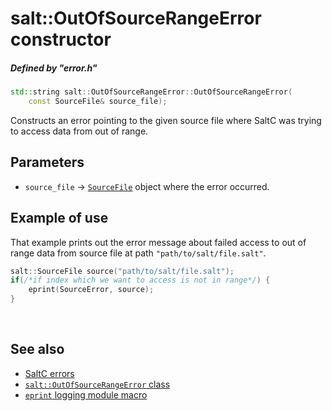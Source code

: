 # salt::OutOfSourceRangeError constructor
##### Defined by "error.h" 
```cpp
std::string salt::OutOfSourceRangeError::OutOfSourceRangeError(
    const SourceFile& source_file);
```
Constructs an error pointing to the given source file where SaltC was trying to access data from out of range.

## Parameters
+ `source_file` -> [`SourceFile`](<source-file-link-placeholder>) object where the error occurred.

## Example of use
That example prints out the error message about failed access to out of range data from source file at path `"path/to/salt/file.salt"`.
```cpp
salt::SourceFile source("path/to/salt/file.salt");
if(/*if index which we want to access is not in range*/) {
    eprint(SourceError, source);
}
```
<br>

## See also
+ [SaltC errors](../README.md)
+ [`salt::OutOfSourceRangeError` class](README.md)
+ [`eprint` logging module macro](<eprint-link-placeholder>)